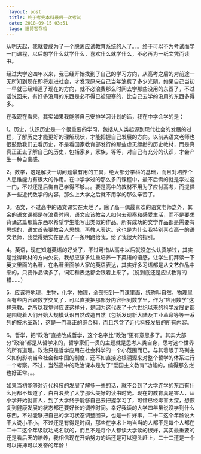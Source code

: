 ```yaml
---
 layout: post
 title: 终于考完本科最后一次考试
 date: 2018-09-15 03:51
 tags: 旧博客存档
---
```

从明天起，我就要成为了一个脱离应试教育系统的人了。。。终于可以不为考试而学一门课程，以后想学什么就学什么，喜欢什么就学什么，不必再为一纸文凭而读书。



经过大学这四年以来，我已经开始找到了自己的学习方向，从高考之后的对前途一无所知到现在即将走进社会，才发现原来自己当年浪费了多少光阴。如果自己当初一早就已经知道了现在的方向，就不必浪费那么时间去学那些没用的东西了，不过话说回来，有好多没用的东西是必不得已被硬塞的，比自己去学的没用的东西多得多。



在我现在看来，其实如果我能够自己安排学习计划的话，我在中学会学的是：

1。历史，认识历史是一个很重要的学习，包括从人类起源到现代社会的发展的过程，了解历史才能更好的理解现状，才能把握自己发展的方向。以前某语文老师也很鼓励我们去看历史，不是看国家教育部发行的那些虚无缥缈的历史教材，而是真真正正去了解自己的历史，包括家乡，家族，等等，对自己有充分的认识，才会产生一种自豪感。



2。数学，这是解决一切问题最有用的工具，绝大部分学科的基础，而且对培养个人思维能力有很大的作用。在中学学过的那么多门课程中，最不后悔的就是学过这一门，不过还是后悔自己学得不够。。。要是高中的教材不用为了应付高考，而提供多一些近代数学的内容，那么上大学之后就不用学的那么辛苦了。



3。语文，不过高中的语文课实在太烂了，除了高一偶最喜欢的语文老师之外，其余的语文课都是在浪费时间，语文应该教会人如何去观察和感受生活，而不是要求背诵这篇那篇东西以希望学生能写出类似的作品。所有成功的文学作品都是需要有思想的，语文首先要教会人思想，再教人表达。这也是为什么我特别喜欢高一的语文老师，我觉得她实在是点了一条明路给我，给了我很大的指引。



4。英语，现在知道英语的好处了，不过可惜从高中以后就没怎么认真学过，其实是觉得教材的方向欠妥，我想应该多注重培养一下英语的语感，让学生们拜读一下英文里面的名著，在名著里面学人家的英语表达，其实好多习语都是从文艺作品中来的，只要作品读多了，词汇和表达都会跟着上来了。（说到底还是应试教育的错……）



5。应该将地理，生物，化学，物理，全部归到一门课里面，统称叫自然，物理里面有些内容跟数学交叉了，可以直接把那部分内容归到数学里，作为“应用数学”这样来教。之所以我觉得应该这样分，是因为这代表了十六世纪以来的科学发展史都是围绕着人们开始大规模认识自然改造自然（包括发现新大陆及工业革命等等一系列的技术革新），这是一门真正的综合科，而且包含了近代科技发展的所有内容。



6。哲学，把“政治”直接改成哲学，这个名字比“政治”更有意思多了。其实大部分“政治”都是从哲学来的，哲学家们一贯的主题就是思考人类自身，思考这个世界的所有道理。政治只是哲学应用在社会科学的一个小范围而已，与其着眼于马列主义如何影响当今社会和中国的制度，还不如直接追根溯源来对整个哲学的体系进行一个考察。不过，当然高中的政治课本是为了“爱国主义教育”功能的，编得那么烂也好正常。。。



如果当初能够对近代科技的发展了解多一些的话，就不会到了大学连学的东西有什么用都不知道了，白白浪费了大学那么美好的读书时光。现在的教育真是害人，从小学开始就害人，到了大学终于能够自己去把握学习了，可惜已经毒害太深，想恢复到健康发展的状态都还要好长的调养时间。幸好我读的大学四年虽说没学到什么东西，不过能够把自己的学习状态调整回来，也是一件好事，二十二这个年龄说大不大说小不小，不过还是有得是时间，那些在学术上响当当的人都不是每个人都在二十二这个年级就功成名就的，而且不是每个人都读大学读的很好，其实最重要的还是看后天的培养，我相信现在开始努力的话还是可以迎头赶上，二十二还是一个可以拼搏可以发奋的年龄！

